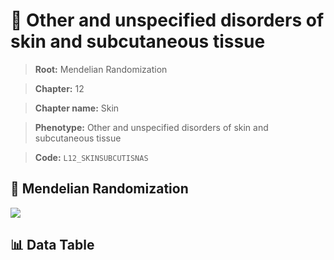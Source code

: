 # 🧪 Other and unspecified disorders of skin and subcutaneous tissue

> **Root:** Mendelian Randomization

> **Chapter:** 12  

> **Chapter name:** Skin

> **Phenotype:** Other and unspecified disorders of skin and subcutaneous tissue  

> **Code:** `L12_SKINSUBCUTISNAS`

## 🧬 Mendelian Randomization  

<img src="/MR/Figures/Forward/L12_SKINSUBCUTISNAS.png"/>

## 📊 Data Table

<CsvTableMRF src="/MR_Data/Forward/L12_SKINSUBCUTISNAS.csv"/>
